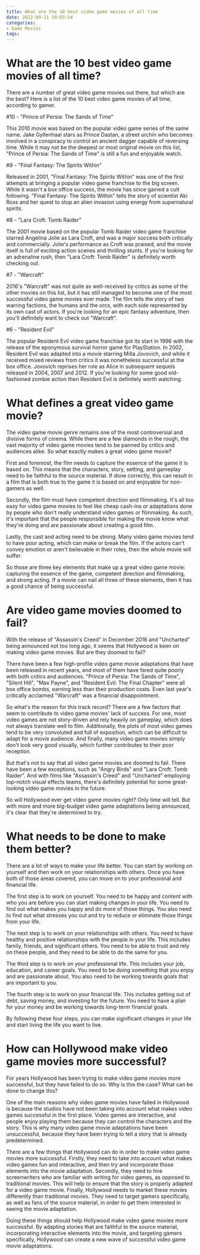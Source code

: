 ```yaml
---
title: What are the 10 best video game movies of all time 
date: 2022-09-21 19:03:54
categories:
- Game Movies
tags:
---
```



#  What are the 10 best video game movies of all time? 

There are a number of great video game movies out there, but which are the best? Here is a list of the 10 best video game movies of all time, according to gamer.

#10 - "Prince of Persia: The Sands of Time"

This 2010 movie was based on the popular video game series of the same name. Jake Gyllenhaal stars as Prince Dastan, a street urchin who becomes involved in a conspiracy to control an ancient dagger capable of reversing time. While it may not be the deepest or most original movie on this list, "Prince of Persia: The Sands of Time" is still a fun and enjoyable watch.

#9 - "Final Fantasy: The Spirits Within"

Released in 2001, "Final Fantasy: The Spirits Within" was one of the first attempts at bringing a popular video game franchise to the big screen. While it wasn't a box office success, the movie has since gained a cult following. "Final Fantasy: The Spirits Within" tells the story of scientist Aki Ross and her quest to stop an alien invasion using energy from supernatural spirits.

#8 - "Lara Croft: Tomb Raider"

The 2001 movie based on the popular Tomb Raider video game franchise starred Angelina Jolie as Lara Croft, and was a major success both critically and commercially. Jolie's performance as Croft was praised, and the movie itself is full of exciting action scenes and thrilling stunts. If you're looking for an adrenaline rush, then "Lara Croft: Tomb Raider" is definitely worth checking out.

#7 - "Warcraft"

2016's "Warcraft" was not quite as well-received by critics as some of the other movies on this list, but it has still managed to become one of the most successful video game movies ever made. The film tells the story of two warring factions, the humans and the orcs, with each side represented by its own cast of actors. If you're looking for an epic fantasy adventure, then you'll definitely want to check out "Warcraft".

#6 - "Resident Evil"

The popular Resident Evil video game franchise got its start in 1996 with the release of the eponymous survival horror game for PlayStation. In 2002, Resident Evil was adapted into a movie starring Milla Jovovich, and while it received mixed reviews from critics it was nonetheless successful at the box office. Jovovich reprises her role as Alice in subsequent sequels released in 2004, 2007 and 2012. If you're looking for some good old-fashioned zombie action then Resident Evil is definitely worth watching.

#  What defines a great video game movie? 

The video game movie genre remains one of the most controversial and divisive forms of cinema. While there are a few diamonds in the rough, the vast majority of video game movies tend to be panned by critics and audiences alike. So what exactly makes a great video game movie?

First and foremost, the film needs to capture the essence of the game it is based on. This means that the characters, story, setting, and gameplay need to be faithful to the source material. If done correctly, this can result in a film that is both true to the game it is based on and enjoyable for non-gamers as well.

 Secondly, the film must have competent direction and filmmaking. It's all too easy for video game movies to feel like cheap cash-ins or adaptations done by people who don't really understand video games or filmmaking. As such, it's important that the people responsible for making the movie know what they're doing and are passionate about creating a good film.

Lastly, the cast and acting need to be strong. Many video game movies tend to have poor acting, which can make or break the film. If the actors can't convey emotion or aren't believable in their roles, then the whole movie will suffer.

So those are three key elements that make up a great video game movie: capturing the essence of the game, competent direction and filmmaking, and strong acting. If a movie can nail all three of these elements, then it has a good chance of being successful.

#  Are video game movies doomed to fail? 

With the release of "Assassin's Creed" in December 2016 and "Uncharted" being announced not too long ago, it seems that Hollywood is keen on making video game movies. But are they doomed to fail?

There have been a few high-profile video game movie adaptations that have been released in recent years, and most of them have fared quite poorly with both critics and audiences. "Prince of Persia: The Sands of Time", "Silent Hill", "Max Payne", and "Resident Evil: The Final Chapter" were all box office bombs, earning less than their production costs. Even last year's critically acclaimed "Warcraft" was a financial disappointment.

So what's the reason for this track record? There are a few factors that seem to contribute to video game movies' lack of success. For one, most video games are not story-driven and rely heavily on gameplay, which does not always translate well to film. Additionally, the plots of most video games tend to be very convoluted and full of exposition, which can be difficult to adapt for a movie audience. And finally, many video game movies simply don't look very good visually, which further contributes to their poor reception.

But that's not to say that all video game movies are doomed to fail. There have been a few exceptions, such as "Angry Birds" and "Lara Croft: Tomb Raider". And with films like "Assassin's Creed" and "Uncharted" employing top-notch visual effects teams, there's definitely potential for some great-looking video game movies in the future.

So will Hollywood ever get video game movies right? Only time will tell. But with more and more big-budget video game adaptations being announced, it's clear that they're determined to try.

#  What needs to be done to make them better? 

There are a lot of ways to make your life better. You can start by working on yourself and then work on your relationships with others. Once you have both of those areas covered, you can move on to your professional and financial life.

The first step is to work on yourself. You need to be happy and content with who you are before you can start making changes in your life. You need to find out what makes you happy and do more of those things. You also need to find out what stresses you out and try to reduce or eliminate those things from your life.

The next step is to work on your relationships with others. You need to have healthy and positive relationships with the people in your life. This includes family, friends, and significant others. You need to be able to trust and rely on these people, and they need to be able to do the same for you.

The third step is to work on your professional life. This includes your job, education, and career goals. You need to be doing something that you enjoy and are passionate about. You also need to be working towards goals that are important to you.

The fourth step is to work on your financial life. This includes getting out of debt, saving money, and investing for the future. You need to have a plan for your money and be working towards long-term financial goals.

By following these four steps, you can make significant changes in your life and start living the life you want to live.

#  How can Hollywood make video game movies more successful?

For years Hollywood has been trying to make video game movies more successful, but they have failed to do so. Why is this the case? What can be done to change this?

One of the main reasons why video game movies have failed in Hollywood is because the studios have not been taking into account what makes video games successful in the first place. Video games are interactive, and people enjoy playing them because they can control the characters and the story. This is why many video game movie adaptations have been unsuccessful, because they have been trying to tell a story that is already predetermined.

There are a few things that Hollywood can do in order to make video game movies more successful. Firstly, they need to take into account what makes video games fun and interactive, and then try and incorporate those elements into the movie adaptation. Secondly, they need to hire screenwriters who are familiar with writing for video games, as opposed to traditional movies. This will help to ensure that the story is properly adapted for a video game movie. Finally, Hollywood needs to market these movies differently than traditional movies. They need to target gamers specifically, as well as fans of the source material, in order to get them interested in seeing the movie adaptation.

Doing these things should help Hollywood make video game movies more successful. By adapting stories that are faithful to the source material, incorporating interactive elements into the movie, and targeting gamers specifically, Hollywood can create a new wave of successful video game movie adaptations.